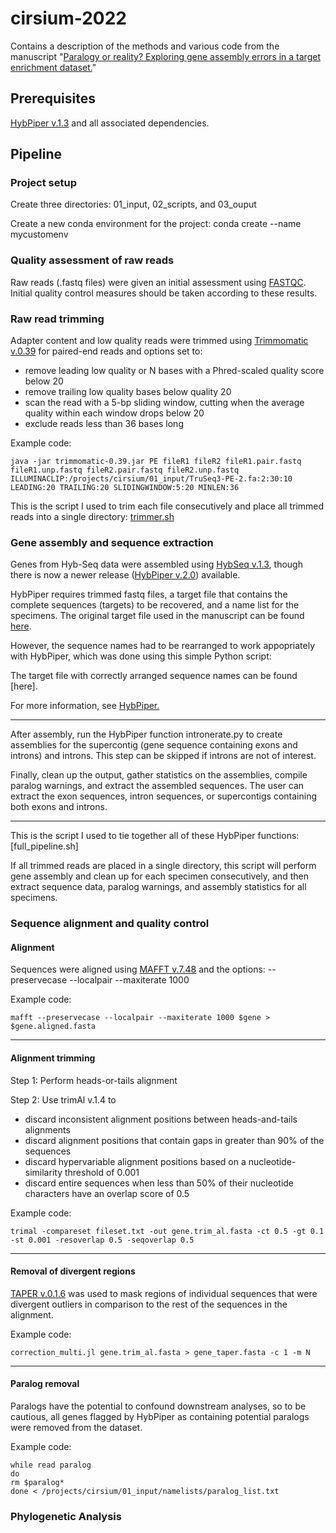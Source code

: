 # cirsium-2022
Contains a description of the methods and various code from the manuscript "[Paralogy or reality? Exploring gene assembly errors in a target enrichment dataset.](https://github.com/rosenam/cirsium-2022/blob/main/rosen_manuscript.pdf)"

## Prerequisites
[HybPiper v.1.3](https://github.com/mossmatters/HybPiper/wiki/HybPiper-Legacy-Wiki) and all associated dependencies.

## Pipeline

### Project setup
Create three directories: 01_input, 02_scripts, and 03_ouput

Create a new conda environment for the project: conda create --name mycustomenv

### Quality assessment of raw reads
Raw reads (.fastq files) were given an initial assessment using [FASTQC](https://www.bioinformatics.babraham.ac.uk/projects/fastqc/). Initial quality control measures should be taken according to these results. 

### Raw read trimming
Adapter content and low quality reads were trimmed using [Trimmomatic v.0.39](http://www.usadellab.org/cms/?page=trimmomatic) for paired-end reads and options set to:
* remove leading low quality or N bases with a Phred-scaled quality score below 20
* remove trailing low quality bases below quality 20
* scan the read with a 5-bp sliding window, cutting when the average quality within each window drops below 20
* exclude reads less than 36 bases long

Example code:

```
java -jar trimmomatic-0.39.jar PE fileR1 fileR2 fileR1.pair.fastq fileR1.unp.fastq fileR2.pair.fastq fileR2.unp.fastq ILLUMINACLIP:/projects/cirsium/01_input/TruSeq3-PE-2.fa:2:30:10 LEADING:20 TRAILING:20 SLIDINGWINDOW:5:20 MINLEN:36
```

This is the script I used to trim each file consecutively and place all trimmed reads into a single directory: [trimmer.sh](https://github.com/rosenam/cirsium-2022/blob/main/scripts/trimmer.sh)

### Gene assembly and sequence extraction
Genes from Hyb-Seq data were assembled using [HybSeq v.1.3](https://github.com/mossmatters/HybPiper/wiki/HybPiper-Legacy-Wiki), though there is now a newer release ([HybPiper v.2.0](https://github.com/mossmatters/HybPiper)) available.

HybPiper requires trimmed fastq files, a target file that contains the complete sequences (targets) to be recovered, and a name list for the specimens. The original target file used in the manuscript can be found [here](https://github.com/Smithsonian/Compositae-COS-workflow/blob/master/COS_sunf_lett_saff_all.fasta).

However, the sequence names had to be rearranged to work appopriately with HybPiper, which was done using this simple Python script: 

The target file with correctly arranged sequence names can be found [here].

For more information, see [HybPiper.](https://github.com/mossmatters/HybPiper)

--------

After assembly, run the HybPiper function intronerate.py to create assemblies for the supercontig (gene sequence containing exons and introns) and introns. This step can be skipped if introns are not of interest. 

Finally, clean up the output, gather statistics on the assemblies, compile paralog warnings, and extract the assembled sequences. The user can extract the exon sequences, intron sequences, or supercontigs containing both exons and introns. 

--------

This is the script I used to tie together all of these HybPiper functions: [full_pipeline.sh]

If all trimmed reads are placed in a single directory, this script will perform gene assembly and clean up for each specimen consecutively, and then extract sequence data, paralog warnings, and assembly statistics for all specimens.

### Sequence alignment and quality control
#### Alignment
Sequences were aligned using [MAFFT v.7.48](https://mafft.cbrc.jp/alignment/software/) and the options: --preservecase --localpair --maxiterate 1000 

Example code:

```
mafft --preservecase --localpair --maxiterate 1000 $gene > $gene.aligned.fasta
```

--------
#### Alignment trimming
Step 1: Perform heads-or-tails alignment
 
Step 2: Use trimAl v.1.4 to 
* discard inconsistent alignment positions between heads-and-tails alignments
* discard alignment positions that contain gaps in greater than 90% of the sequences
* discard hypervariable alignment positions based on a nucleotide-similarity threshold of 0.001
* discard entire sequences when less than 50% of their nucleotide characters have an overlap score of 0.5

Example code:

```
trimal -compareset fileset.txt -out gene.trim_al.fasta -ct 0.5 -gt 0.1 -st 0.001 -resoverlap 0.5 -seqoverlap 0.5
```
--------
#### Removal of divergent regions
[TAPER v.0.1.6](https://github.com/chaoszhang/TAPER) was used to mask regions of individual sequences that were 
divergent outliers in comparison to the rest of the sequences in the alignment.

Example code:

```
correction_multi.jl gene.trim_al.fasta > gene_taper.fasta -c 1 -m N
```
--------
#### Paralog removal
Paralogs have the potential to confound downstream analyses, so to be cautious, all genes flagged by HybPiper as containing potential paralogs were removed from the dataset.

Example code:

```
while read paralog
do
rm $paralog*
done < /projects/cirsium/01_input/namelists/paralog_list.txt
```

### Phylogenetic Analysis
